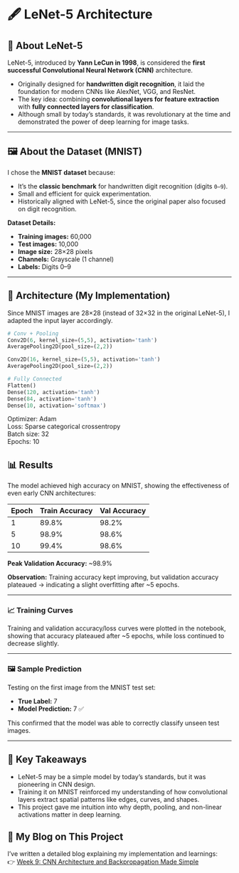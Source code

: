 # 🖋 LeNet-5 Architecture 

## 📌 About LeNet-5  
LeNet-5, introduced by **Yann LeCun in 1998**, is considered the **first successful Convolutional Neural Network (CNN)** architecture.  
- Originally designed for **handwritten digit recognition**, it laid the foundation for modern CNNs like AlexNet, VGG, and ResNet.  
- The key idea: combining **convolutional layers for feature extraction** with **fully connected layers for classification**.  
- Although small by today’s standards, it was revolutionary at the time and demonstrated the power of deep learning for image tasks.  

---

## 🖼 About the Dataset (MNIST)  
I chose the **MNIST dataset** because:  
- It’s the **classic benchmark** for handwritten digit recognition (digits `0–9`).  
- Small and efficient for quick experimentation.  
- Historically aligned with LeNet-5, since the original paper also focused on digit recognition.  

**Dataset Details:**  
- **Training images:** 60,000  
- **Test images:** 10,000  
- **Image size:** 28×28 pixels  
- **Channels:** Grayscale (1 channel)  
- **Labels:** Digits 0–9  

---

## 🔧 Architecture (My Implementation)  

Since MNIST images are 28×28 (instead of 32×32 in the original LeNet-5), I adapted the input layer accordingly.  

```python
# Conv + Pooling
Conv2D(6, kernel_size=(5,5), activation='tanh')  
AveragePooling2D(pool_size=(2,2))  

Conv2D(16, kernel_size=(5,5), activation='tanh')  
AveragePooling2D(pool_size=(2,2))  

# Fully Connected
Flatten()  
Dense(120, activation='tanh')  
Dense(84, activation='tanh')  
Dense(10, activation='softmax')
```
Optimizer: Adam  
Loss: Sparse categorical crossentropy  
Batch size: 32  
Epochs: 10  

## 📊 Results  

The model achieved high accuracy on MNIST, showing the effectiveness of even early CNN architectures:  

| Epoch | Train Accuracy | Val Accuracy |
|-------|----------------|--------------|
| 1     | 89.8%          | 98.2%        |
| 5     | 98.9%          | 98.6%        |
| 10    | 99.4%          | 98.6%        |

**Peak Validation Accuracy:** ~98.9%  

**Observation:** Training accuracy kept improving, but validation accuracy plateaued → indicating a slight overfitting after ~5 epochs. 

---

### 📈 Training Curves  

Training and validation accuracy/loss curves were plotted in the notebook, showing that accuracy plateaued after ~5 epochs, while loss continued to decrease slightly.  

---

### 🖼️ Sample Prediction  

Testing on the first image from the MNIST test set:  

- **True Label:** 7  
- **Model Prediction:** 7 ✅  

This confirmed that the model was able to correctly classify unseen test images. 

---

## 🎯 Key Takeaways  

- LeNet-5 may be a simple model by today’s standards, but it was pioneering in CNN design.  
- Training it on MNIST reinforced my understanding of how convolutional layers extract spatial patterns like edges, curves, and shapes.  
- This project gave me intuition into why depth, pooling, and non-linear activations matter in deep learning.  
  

## 📝 My Blog on This Project  

I’ve written a detailed blog explaining my implementation and learnings:  
👉 [Week 9: CNN Architecture and Backpropagation Made Simple](https://medium.com/@divyanshu1331/week-9-cnn-architecture-and-backpropagation-made-simple-e7e11a667c7d)  

